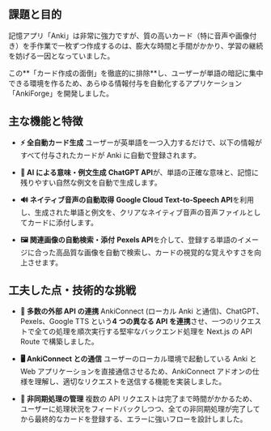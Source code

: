 ## 課題と目的

記憶アプリ「Anki」は非常に強力ですが、質の高いカード（特に音声や画像付き）を手作業で一枚ずつ作成するのは、膨大な時間と手間がかかり、学習の継続を妨げる一因となっていました。

この**「カード作成の面倒」を徹底的に排除**し、ユーザーが単語の暗記に集中できる環境を作るため、あらゆる情報付与を自動化するアプリケーション「AnkiForge」を開発しました。

## 主な機能と特徴

- **⚡️ 全自動カード生成**
  ユーザーが英単語を一つ入力するだけで、以下の情報がすべて付与されたカードが Anki に自動で登録されます。

- **🤖 AI による意味・例文生成**
  **ChatGPT API**が、単語の正確な意味と、記憶に残りやすい自然な例文を自動で生成します。

- **🔊 ネイティブ音声の自動取得**
  **Google Cloud Text-to-Speech API**を利用し、生成された単語と例文を、クリアなネイティブ音声の音声ファイルとしてカードに添付します。

- **🖼️ 関連画像の自動検索・添付**
  **Pexels API**を介して、登録する単語のイメージに合った高品質な画像を自動で検索し、カードの視覚的な覚えやすさを向上させます。

## 工夫した点・技術的な挑戦

- **🔌 多数の外部 API の連携**
  AnkiConnect (ローカル Anki と通信)、ChatGPT、Pexels、Google TTS という**4 つの異なる API を連携**させ、一つのリクエストで全ての処理を順次実行する堅牢なバックエンド処理を Next.js の API Route で構築しました。

- **🖥️ AnkiConnect との通信**
  ユーザーのローカル環境で起動している Anki と Web アプリケーションを直接通信させるため、AnkiConnect アドオンの仕様を理解し、適切なリクエストを送信する機能を実装しました。

- **🔄 非同期処理の管理**
  複数の API リクエストは完了まで時間がかかるため、ユーザーに処理状況をフィードバックしつつ、全ての非同期処理が完了してから最終的なカードを登録する、エラーに強いフローを設計しました。
